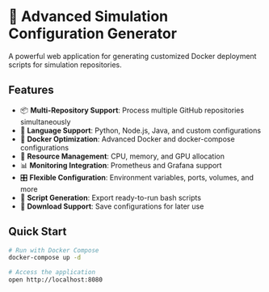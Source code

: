 # 🚀 Advanced Simulation Configuration Generator

A powerful web application for generating customized Docker deployment scripts for simulation repositories.

## Features

- 📦 **Multi-Repository Support**: Process multiple GitHub repositories simultaneously
- 🔧 **Language Support**: Python, Node.js, Java, and custom configurations
- 🐳 **Docker Optimization**: Advanced Docker and docker-compose configurations
- 💪 **Resource Management**: CPU, memory, and GPU allocation
- 📊 **Monitoring Integration**: Prometheus and Grafana support
- 🎛️ **Flexible Configuration**: Environment variables, ports, volumes, and more
- 📝 **Script Generation**: Export ready-to-run bash scripts
- 💾 **Download Support**: Save configurations for later use

## Quick Start

```bash
# Run with Docker Compose
docker-compose up -d

# Access the application
open http://localhost:8080
